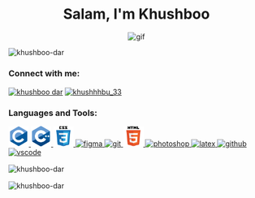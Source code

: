 <h1 align="center">Salam, I'm Khushboo</h1>
<p align="center">
<img  src="https://camo.githubusercontent.com/f8561052d5519d5b219d3d02cdf56d0969d2cdab435e6739ba6b7cb26866f5fe/68747470733a2f2f6d69722d73332d63646e2d63662e626568616e63652e6e65742f70726f6a6563745f6d6f64756c65732f646973702f3630313031343131363737303437352e363036386265666634363430612e676966" alt="gif"></p>
<p align="left"> <img src="https://komarev.com/ghpvc/?username=khushboo-dar&label=Profile%20views&color=0e75b6&style=flat" alt="khushboo-dar" /> </p>

<h3 align="left">Connect with me:</h3>
<p align="left">
<a href="https://tinyurl.com/mu3fbfus" target="blank"><img align="center" src="https://raw.githubusercontent.com/rahuldkjain/github-profile-readme-generator/master/src/images/icons/Social/linked-in-alt.svg" alt="khushboo dar" height="30" width="40" /></a>
<a href="https://instagram.com/khushhhbu_33" target="blank"><img align="center" src="https://raw.githubusercontent.com/rahuldkjain/github-profile-readme-generator/master/src/images/icons/Social/instagram.svg" alt="khushhhbu_33" height="30" width="40" /></a>
</p>

<h3 align="left">Languages and Tools:</h3>
<p align="left"> <a href="https://www.cprogramming.com/" target="_blank" rel="noreferrer"> <img src="https://raw.githubusercontent.com/devicons/devicon/master/icons/c/c-original.svg" alt="c" width="40" height="40"/> </a> <a href="https://www.w3schools.com/cpp/" target="_blank" rel="noreferrer"> <img src="https://raw.githubusercontent.com/devicons/devicon/master/icons/cplusplus/cplusplus-original.svg" alt="cplusplus" width="40" height="40"/> </a> <a href="https://www.w3schools.com/css/" target="_blank" rel="noreferrer"> <img src="https://raw.githubusercontent.com/devicons/devicon/master/icons/css3/css3-original-wordmark.svg" alt="css3" width="40" height="40"/> </a> <a href="https://www.figma.com/" target="_blank" rel="noreferrer"> <img src="https://www.vectorlogo.zone/logos/figma/figma-icon.svg" alt="figma" width="40" height="40"/> </a> <a href="https://git-scm.com/" target="_blank" rel="noreferrer"> <img src="https://www.vectorlogo.zone/logos/git-scm/git-scm-icon.svg" alt="git" width="40" height="40"/> </a> <a href="https://www.w3.org/html/" target="_blank" rel="noreferrer"> <img src="https://raw.githubusercontent.com/devicons/devicon/master/icons/html5/html5-original-wordmark.svg" alt="html5" width="40" height="40"/> </a> <a href="https://www.photoshop.com/en" target="_blank" rel="noreferrer"> <img src="https://tinyurl.com/2ht2f5ba" alt="photoshop" width="40" height="40"/> </a><a href="https://www.latex-project.org/" target="_blank" rel="nonreferrer"><img src="https://programming.dev/pictrs/image/afcfd3fb-507a-421d-b3c5-d8973f423afc.png" alt="latex" width="40" height="40">
    </a><a href="github.com" target="_blank" rel="nonreferrer"><img src="https://cdn.pixabay.com/photo/2022/01/30/13/33/github-6980894_1280.png" alt="github" width="40" height="40">
    </a><a href="https://code.visualstudio.com/" target="_blank" rel="nonreferrer"><img src="https://uxwing.com/wp-content/themes/uxwing/download/brands-and-social-media/visual-studio-code-icon.png" alt="vscode" width="40" height="40">
</a></p>

<p><img align="center" src="https://github-readme-stats.vercel.app/api/top-langs?username=khushboo-dar&show_icons=true&locale=en&layout=compact" alt="khushboo-dar" /></p>

<p><img align="center" src="https://github-readme-streak-stats.herokuapp.com/?user=khushboo-dar&" alt="khushboo-dar" /></p>
